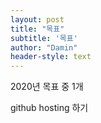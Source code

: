 ```yaml
---
layout: post
title: "목표"
subtitle: '목표'
author: "Damin"
header-style: text
---
```


2020년 목표 중 1개

github hosting 하기
